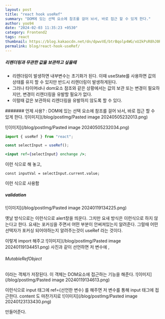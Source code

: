 ```yaml
---
layout: post
title: "react hook useRef"
summary: "DOM에 있는 선택 요소에 참조를 걸어 놔서, 바로 접근 할 수 있게 한다."
author: yoo94
date: "2024-02-03 11:35:23 +0530"
category: Frontend2
tags: react
thumbnail: https://blog.kakaocdn.net/dn/dpwvVE/btrBqolp4WG/xU2kPsR8hJ0Rpx9B1LSoZ1/img.png
permalink: blog/react-hook-useRef/
---
```


##### 리렌더링과 무관한 값을 보관하고 싶을때

- 리렌더링이 발생하면 내부변수는 초기화가 된다. 이때 useState를 사용하면 값의 상태를 유지 할 수 있지만 반드시 리렌더링이 발생하게된다.
- 그러나 타이머id나 dom요소 참조와 같은 상황에서는 값의 보관 또는 변경이 필요하지만, 변경이 리렌더링을 유발할 필요가 없다.
- 이럴때 값은 보관하되 리렌더링을 유발하지 않도록 할 수 있다.

####### 언제 사용? : DOM에 있는 선택 요소에 참조를 걸어 놔서, 바로 접근 할 수 있게 한다.
![이미지](/blog/postImg/Pasted image 20240505232013.png)

![이미지](/blog/postImg/Pasted image 20240505232034.png)

```jsx
import { useRef } from "react";

const selectInput = useRef();

<input ref={selectInput} onchange />;
```

이런 식으로 해 놓고,

```
const inputVal = selectInput.current.value;
```

이런 식으로 사용함

##### validation

![이미지](/blog/postImg/Pasted image 20240119134225.png)

옛날 방식으로는 이런식으로 alert창을 띄운다. 그치만 요새 방식은 이런식으로 하지 않는다고 한다.
요새는 포커싱을 주면서 어떤 부분이 안써져있는지 알려준다. 그럴때 어떤 선택자가 포커싱 되어야하는지 알려주는것이 useRef 라는 것이다.

이렇게 import 해주고
![이미지](/blog/postImg/Pasted image 20240119134451.png)
사진과 같이 선언하면 저 변수에 ,

###### MutableRefObject

이라는 객체가 저장된다. 이 객체는 DOM요소에 접근하는 기능을 해준다.
![이미지](/blog/postImg/Pasted image 20240119134613.png)

이런식으로 input 태그에 ref={선언한 변수}
를 해주면 저 변수를 통해 input 태그에 접근한다.
content 도 마찬가지로
![이미지](/blog/postImg/Pasted image 20240123133430.png)

만들어준다.
